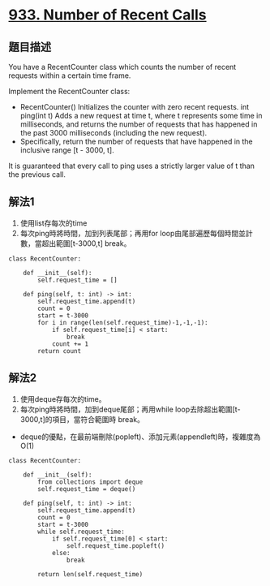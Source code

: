 # [933. Number of Recent Calls](https://leetcode.com/problems/number-of-recent-calls/description/)

## 題目描述
You have a RecentCounter class which counts the number of recent requests within a certain time frame.

Implement the RecentCounter class:

* RecentCounter() Initializes the counter with zero recent requests.
int ping(int t) Adds a new request at time t, where t represents some time in milliseconds, and returns the number of requests that has happened in the past 3000 milliseconds (including the new request). 
* Specifically, return the number of requests that have happened in the inclusive range [t - 3000, t].

It is guaranteed that every call to ping uses a strictly larger value of t than the previous call.

## 解法1
1. 使用list存每次的time
2. 每次ping時將時間，加到列表尾部；再用for loop由尾部遍歷每個時間並計數，當超出範圍[t-3000,t] break。
```python3
class RecentCounter:
    
    def __init__(self):
        self.request_time = []
        
    def ping(self, t: int) -> int:
        self.request_time.append(t)
        count = 0
        start = t-3000
        for i in range(len(self.request_time)-1,-1,-1):
            if self.request_time[i] < start:
                break
            count += 1
        return count
```

## 解法2
1. 使用deque存每次的time。
2. 每次ping時將時間，加到deque尾部；再用while loop去除超出範圍[t-3000,t]的項目，當符合範圍時 break。
* deque的優點，在最前端刪除(popleft)、添加元素(appendleft)時，複雜度為O(1)
```python3
class RecentCounter:

    def __init__(self):
        from collections import deque
        self.request_time = deque()
        
    def ping(self, t: int) -> int:
        self.request_time.append(t)
        count = 0
        start = t-3000
        while self.request_time:
            if self.request_time[0] < start:
                self.request_time.popleft()
            else:
                break

        return len(self.request_time)
```


